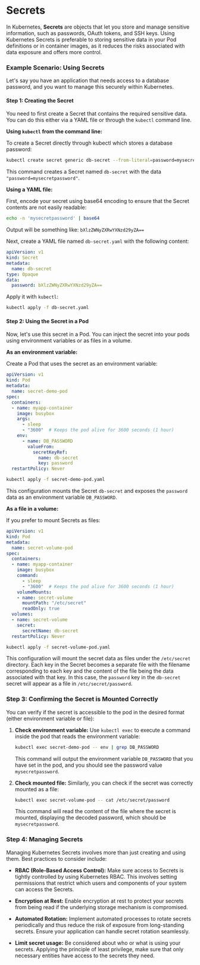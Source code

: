 # Secrets

In Kubernetes, **Secrets** are objects that let you store and manage sensitive information, such as passwords, OAuth tokens, and SSH keys. Using Kubernetes Secrets is preferable to storing sensitive data in your Pod definitions or in container images, as it reduces the risks associated with data exposure and offers more control.

### Example Scenario: Using Secrets

Let's say you have an application that needs access to a database password, and you want to manage this securely within Kubernetes.

#### Step 1: Creating the Secret

You need to first create a Secret that contains the required sensitive data. You can do this either via a YAML file or through the `kubectl` command line.

**Using `kubectl` from the command line:**

To create a Secret directly through kubectl which stores a database password:

```bash
kubectl create secret generic db-secret --from-literal=password=mysecretpassword
```

This command creates a Secret named `db-secret` with the data `"password=mysecretpassword"`.

**Using a YAML file:**

First, encode your secret using base64 encoding to ensure that the Secret contents are not easily readable:

```bash
echo -n 'mysecretpassword' | base64
```
Output will be something like: `bXlzZWNyZXRwYXNzd29yZA==`

Next, create a YAML file named `db-secret.yaml` with the following content:

```yaml
apiVersion: v1
kind: Secret
metadata:
  name: db-secret
type: Opaque
data:
  password: bXlzZWNyZXRwYXNzd29yZA==
```

Apply it with `kubectl`:

```bash
kubectl apply -f db-secret.yaml
```

#### Step 2: Using the Secret in a Pod

Now, let's use this secret in a Pod. You can inject the secret into your pods using environment variables or as files in a volume.

**As an environment variable:**

Create a Pod that uses the secret as an environment variable:

```yaml
apiVersion: v1
kind: Pod
metadata:
  name: secret-demo-pod
spec:
  containers:
  - name: myapp-container
    image: busybox
    args:
      - sleep
      - "3600"  # Keeps the pod alive for 3600 seconds (1 hour)
    env:
      - name: DB_PASSWORD
        valueFrom:
          secretKeyRef:
            name: db-secret
            key: password
  restartPolicy: Never
```

```bash
kubectl apply -f secret-demo-pod.yaml
```

This configuration mounts the Secret `db-secret` and exposes the `password` data as an environment variable `DB_PASSWORD`.

**As a file in a volume:**

If you prefer to mount Secrets as files:

```yaml
apiVersion: v1
kind: Pod
metadata:
  name: secret-volume-pod
spec:
  containers:
  - name: myapp-container
    image: busybox
    command:
      - sleep
      - "3600"  # Keeps the pod alive for 3600 seconds (1 hour)
    volumeMounts:
    - name: secret-volume
      mountPath: "/etc/secret"
      readOnly: true
  volumes:
  - name: secret-volume
    secret:
      secretName: db-secret
  restartPolicy: Never
```

```bash
kubectl apply -f secret-volume-pod.yaml
```

This configuration will mount the secret data as files under the `/etc/secret` directory. Each key in the Secret becomes a separate file with the filename corresponding to each key and the content of the file being the data associated with that key. In this case, the `password` key in the `db-secret` secret will appear as a file in `/etc/secret/password`.

### Step 3: Confirming the Secret is Mounted Correctly

You can verify if the secret is accessible to the pod in the desired format (either environment variable or file):

1. **Check environment variable:**
   Use `kubectl exec` to execute a command inside the pod that reads the environment variable:

   ```bash
   kubectl exec secret-demo-pod -- env | grep DB_PASSWORD
   ```

   This command will output the environment variable `DB_PASSWORD` that you have set in the pod, and you should see the password value `mysecretpassword`.

2. **Check mounted file:**
   Similarly, you can check if the secret was correctly mounted as a file:

   ```bash
   kubectl exec secret-volume-pod -- cat /etc/secret/password
   ```

   This command will read the content of the file where the secret is mounted, displaying the decoded password, which should be `mysecretpassword`.

### Step 4: Managing Secrets

Managing Kubernetes Secrets involves more than just creating and using them. Best practices to consider include:

- **RBAC (Role-Based Access Control):** Make sure access to Secrets is tightly controlled by using Kubernetes RBAC. This involves setting permissions that restrict which users and components of your system can access the Secrets.

- **Encryption at Rest:** Enable encryption at rest to protect your secrets from being read if the underlying storage mechanism is compromised. 

- **Automated Rotation:** Implement automated processes to rotate secrets periodically and thus reduce the risk of exposure from long-standing secrets. Ensure your application can handle secret rotation seamlessly.

- **Limit secret usage:** Be considered about who or what is using your secrets. Applying the principle of least privilege, make sure that only necessary entities have access to the secrets they need.
